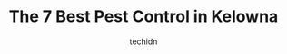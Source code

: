 ---
layout: ampstory
image: https://i0.wp.com/www.auto.or.id/wp-content/uploads/2023/06/lake-country-pest-control-kelowna-vernon-0-kelowna-1686325518.jpeg?resize=640,853
author: techidn
featured: false
description: Kelowna, British Columbia, Canada is a haven for Pest Control enthusiasts, boasting an impressive array of 7 top-notch establishments. Whether youre a seasoned connoisseur or simply curious
title: The 7 Best Pest Control in Kelowna
cover:
   title: The 7 Best Pest Control in Kelowna
   subtitle: AUTO.OR.ID
   background: https://www.auto.or.id/wp-content/uploads/2023/06/lake-country-pest-control-kelowna-vernon-0-kelowna-1686325518.jpeg

pages: 
 - layout: thirds
   top: <h1>#1 BugMaster Pest Control</h1>
   bottom: "<p>The guy would came to my house to my house to deal with a rat problem he basically did nothing I was not happy Im a better pest control person and I dont do it for a jo</p>"
   background: https://www.auto.or.id/wp-content/uploads/2023/06/lake-country-pest-control-kelowna-vernon-1-kelowna-1686325520.jpeg
   backgroundblur: true
 - layout: thirds
   top: <h1>#2 Lake Country Pest Control / Kelowna - Vernon</h1>
   bottom: "<p>11159 Pretty Rd, Lake Country, BC V4V 1H6, Canada</p>"
   background: https://www.auto.or.id/wp-content/uploads/2023/06/lake-country-pest-control-kelowna-vernon-2-kelowna-1686325520.jpeg
   cta:
      link: https://www.auto.or.id/the-7-best-pest-control-in-kelowna/
      text: The 7 Best Pest Control in Kelowna
 - layout: thirds
   top: <h1>#3 Skedaddle Humane Wildlife Control - Okanagan</h1>
   bottom: "<p>1606 High Rd, Kelowna, BC V1Y 7B9, Canada</p>"
   background: https://images.unsplash.com/photo-1603224683825-22b15546560d?ixlib=rb-4.0.3&ixid=MnwxMjA3fDB8MHxwaG90by1wYWdlfHx8fGVufDB8fHx8&auto=format&fit=crop&w=640&h=853&q=80
   cta:
      link: https://www.auto.or.id/the-7-best-pest-control-in-kelowna/
      text: The 7 Best Pest Control in Kelowna
 - layout: thirds
   top: <h1>#4 GoPro Pest Control</h1>
   bottom: "<p>12623 Driftwood Ct, Lake Country, BC V4V 2M9, Canada</p>"
   background: https://images.unsplash.com/photo-1637160969382-6562ca0d1435?ixlib=rb-4.0.3&ixid=MnwxMjA3fDB8MHxwaG90by1wYWdlfHx8fGVufDB8fHx8&auto=format&fit=crop&w=640&h=853&q=80
   cta:
      link: https://www.auto.or.id/the-7-best-pest-control-in-kelowna/
      text: The 7 Best Pest Control in Kelowna
 - layout: thirds
   top: <h1>#5 Olsons Pest Control LTD</h1>
   bottom: "<p>1060 Leathead Rd. #1, Kelowna, BC V1X 2K1, Canada</p>"
   background: https://images.unsplash.com/photo-1637160967945-6d1ee20d67c9?ixlib=rb-4.0.3&ixid=MnwxMjA3fDB8MHxwaG90by1wYWdlfHx8fGVufDB8fHx8&auto=format&fit=crop&w=640&h=853&q=80
   cta:
      link: https://www.auto.or.id/the-7-best-pest-control-in-kelowna/
      text: The 7 Best Pest Control in Kelowna
 - layout: thirds
   top: <h1>#6 Budget Pest Solutions</h1>
   bottom: "<p>1672 Verdure Rd, Kelowna, BC V1P 1G6, Canada</p>"
   background: https://images.unsplash.com/photo-1629935389411-1bb0ae0d1ffe?ixlib=rb-4.0.3&ixid=MnwxMjA3fDB8MHxwaG90by1wYWdlfHx8fGVufDB8fHx8&auto=format&fit=crop&w=640&h=853&q=80
   cta:
      link: https://www.auto.or.id/the-7-best-pest-control-in-kelowna/
      text: The 7 Best Pest Control in Kelowna
 - layout: thirds
   top: <h1>#7 Canada West Pest Control Ltd</h1>
   bottom: "<p>255 B Holbrook Rd W, Kelowna, BC V1X 1S1, Canada</p>"
   background: https://images.unsplash.com/photo-1637160967973-88751d581827?ixlib=rb-4.0.3&ixid=MnwxMjA3fDB8MHxwaG90by1wYWdlfHx8fGVufDB8fHx8&auto=format&fit=crop&w=640&h=853&q=80
   cta:
      link: https://www.auto.or.id/the-7-best-pest-control-in-kelowna/
      text: The 7 Best Pest Control in Kelowna
 - layout: thirds
   middle: Continue reading...
   background: https://images.unsplash.com/photo-1579124687068-35cd8a9eeba9?ixlib=rb-4.0.3&ixid=MnwxMjA3fDB8MHxwaG90by1wYWdlfHx8fGVufDB8fHx8&auto=format&fit=crop&w=640&h=853&q=80
   cta:
      link: https://www.auto.or.id/the-7-best-pest-control-in-kelowna/
      text: The 7 Best Pest Control in Kelowna

---